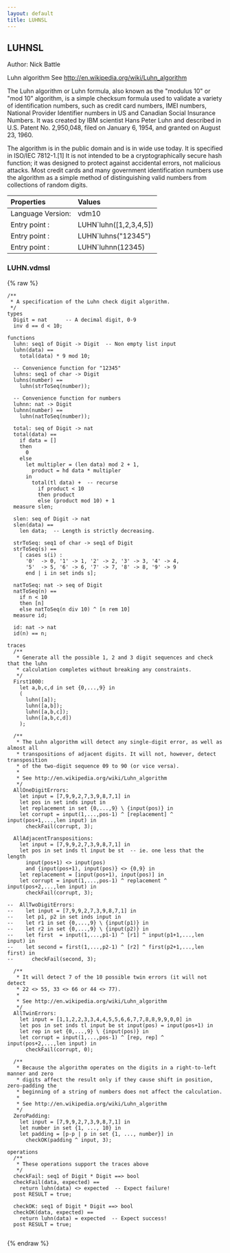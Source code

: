 ```yaml
---
layout: default
title: LUHNSL
---
```


## LUHNSL
Author: Nick Battle


Luhn algorithm
See http://en.wikipedia.org/wiki/Luhn_algorithm

The Luhn algorithm or Luhn formula, also known as the "modulus 10" or "mod 10" algorithm, is a simple
checksum formula used to validate a variety of identification numbers, such as credit card numbers,
IMEI numbers, National Provider Identifier numbers in US and Canadian Social Insurance Numbers. It was
created by IBM scientist Hans Peter Luhn and described in U.S. Patent No. 2,950,048, filed on
January 6, 1954, and granted on August 23, 1960.

The algorithm is in the public domain and is in wide use today. It is specified in ISO/IEC 7812-1.[1]
It is not intended to be a cryptographically secure hash function; it was designed to protect against
accidental errors, not malicious attacks. Most credit cards and many government identification numbers
use the algorithm as a simple method of distinguishing valid numbers from collections of random digits.

| Properties | Values          |
| :------------ | :---------- |
|Language Version:| vdm10|
|Entry point     :| LUHN`luhn([1,2,3,4,5])|
|Entry point     :| LUHN`luhns("12345")|
|Entry point     :| LUHN`luhnn(12345)|


### LUHN.vdmsl

{% raw %}
~~~
/**
 * A specification of the Luhn check digit algorithm.
 */
types
  Digit = nat      -- A decimal digit, 0-9
  inv d == d < 10;
  
functions
  luhn: seq1 of Digit -> Digit  -- Non empty list input
  luhn(data) ==
    total(data) * 9 mod 10;
  
  -- Convenience function for "12345"
  luhns: seq1 of char -> Digit
  luhns(number) ==
    luhn(strToSeq(number));
  
  -- Convenience function for numbers
  luhnn: nat -> Digit
  luhnn(number) ==
    luhn(natToSeq(number));
    
  total: seq of Digit -> nat
  total(data) ==
    if data = []
    then
      0
    else
      let multipler = (len data) mod 2 + 1,
        product = hd data * multipler
      in
        total(tl data) +  -- recurse
          if product < 10
          then product
          else (product mod 10) + 1
  measure slen;
  
  slen: seq of Digit -> nat
  slen(data) ==
    len data;  -- Length is strictly decreasing.
    
  strToSeq: seq1 of char -> seq1 of Digit
  strToSeq(s) ==
    [ cases s(i) :
      '0'  -> 0, '1' -> 1, '2' -> 2, '3' -> 3, '4' -> 4,
      '5'  -> 5, '6' -> 6, '7' -> 7, '8' -> 8, '9' -> 9
      end | i in set inds s];

  natToSeq: nat -> seq of Digit
  natToSeq(n) ==
    if n < 10
    then [n]
    else natToSeq(n div 10) ^ [n rem 10]
  measure id;
  
  id: nat -> nat
  id(n) == n;

traces
  /**
   * Generate all the possible 1, 2 and 3 digit sequences and check that the luhn
   * calculation completes without breaking any constraints.
   */
  First1000:
    let a,b,c,d in set {0,...,9} in
    (
      luhn([a]);
      luhn([a,b]);
      luhn([a,b,c]);
      luhn([a,b,c,d])
    );
    
  /**
   * The Luhn algorithm will detect any single-digit error, as well as almost all
   * transpositions of adjacent digits. It will not, however, detect transposition
   * of the two-digit sequence 09 to 90 (or vice versa).
   *
   * See http://en.wikipedia.org/wiki/Luhn_algorithm
   */
  AllOneDigitErrors:
    let input = [7,9,9,2,7,3,9,8,7,1] in
    let pos in set inds input in
    let replacement in set {0,...,9} \ {input(pos)} in
    let corrupt = input(1,...,pos-1) ^ [replacement] ^ input(pos+1,...,len input) in
      checkFail(corrupt, 3);

  AllAdjacentTranspositions:
    let input = [7,9,9,2,7,3,9,8,7,1] in
    let pos in set inds tl input be st  -- ie. one less that the length
      input(pos+1) <> input(pos)
      and {input(pos+1), input(pos)} <> {0,9} in
    let replacement = [input(pos+1), input(pos)] in
    let corrupt = input(1,...,pos-1) ^ replacement ^ input(pos+2,...,len input) in
      checkFail(corrupt, 3);

--  AllTwoDigitErrors:
--    let input = [7,9,9,2,7,3,9,8,7,1] in
--    let p1, p2 in set inds input in
--    let r1 in set {0,...,9} \ {input(p1)} in
--    let r2 in set {0,...,9} \ {input(p2)} in
--    let first  = input(1,...,p1-1) ^ [r1] ^ input(p1+1,...,len input) in
--    let second = first(1,...,p2-1) ^ [r2] ^ first(p2+1,...,len first) in
--      checkFail(second, 3);
  
  /**
   * It will detect 7 of the 10 possible twin errors (it will not detect
   * 22 <> 55, 33 <> 66 or 44 <> 77).
   *
   * See http://en.wikipedia.org/wiki/Luhn_algorithm
   */
  AllTwinErrors:
    let input = [1,1,2,2,3,3,4,4,5,5,6,6,7,7,8,8,9,9,0,0] in
    let pos in set inds tl input be st input(pos) = input(pos+1) in
    let rep in set {0,...,9} \ {input(pos)} in
    let corrupt = input(1,...,pos-1) ^ [rep, rep] ^ input(pos+2,...,len input) in
      checkFail(corrupt, 0);
  
  /**
   * Because the algorithm operates on the digits in a right-to-left manner and zero
   * digits affect the result only if they cause shift in position, zero-padding the
   * beginning of a string of numbers does not affect the calculation.
   *
   * See http://en.wikipedia.org/wiki/Luhn_algorithm
   */
  ZeroPadding:
    let input = [7,9,9,2,7,3,9,8,7,1] in
    let number in set {1, ..., 10} in
    let padding = [p-p | p in set {1, ..., number}] in 
      checkOK(padding ^ input, 3);
  
operations
  /**
   * These operations support the traces above
   */
  checkFail: seq1 of Digit * Digit ==> bool
  checkFail(data, expected) ==
    return luhn(data) <> expected  -- Expect failure!
  post RESULT = true;
  
  checkOK: seq1 of Digit * Digit ==> bool
  checkOK(data, expected) ==
    return luhn(data) = expected  -- Expect success!
  post RESULT = true;
  
~~~
{% endraw %}

